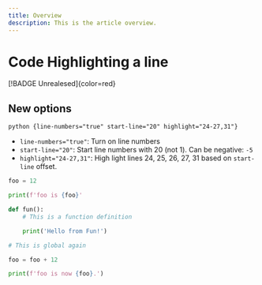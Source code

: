 ```yaml
---
title: Overview
description: This is the article overview.
---
```

# Code Highlighting a line

[!BADGE Unrealesed]{color=red}

## New options

```python {line-numbers="true" start-line="20" highlight="24-27,31"}```

* `line-numbers="true"`: Turn on line numbers
* `start-line="20"`: Start line numbers with 20 (not 1).  Can be negative: `-5`
* `highlight="24-27,31"`: High light lines 24, 25, 26, 27, 31 based on `start-line` offset.

```python {line-numbers="true" start-line="20" highlight="24-27,31"}
foo = 12

print(f'foo is {foo}'

def fun():
    # This is a function definition

    print('Hello from Fun!')

# This is global again

foo = foo + 12

print(f'foo is now {foo}.')
```
